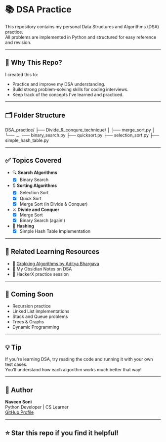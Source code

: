 # 📚 DSA Practice

This repository contains my personal Data Structures and Algorithms (DSA) practice.  
All problems are implemented in Python and structured for easy reference and revision.

---

## 🧠 Why This Repo?

I created this to:
- Practice and improve my DSA understanding.
- Build strong problem-solving skills for coding interviews.
- Keep track of the concepts I've learned and practiced.

---

## 🗂️ Folder Structure
DSA_practice/
├── Divide_&_conqure_technique/
│ ├── merge_sort.py
│ └── ...
├── binary_search.py
├── quicksort.py
├── selection_sort.py
├── simple_hash_table.py


---

## ✅ Topics Covered

- 🔍 **Search Algorithms**
  - [x] Binary Search

- 🔃 **Sorting Algorithms**
  - [x] Selection Sort
  - [x] Quick Sort
  - [x] Merge Sort (in Divide & Conquer)

- ⚔️ **Divide and Conquer**
  - [x] Merge Sort
  - [x] Binary Search (again!)

- 🧰 **Hashing**
  - [x] Simple Hash Table Implementation

---

## 🔗 Related Learning Resources

- 📘 [Grokking Algorithms by Aditya Bhargava](https://www.manning.com/books/grokking-algorithms)
- 📗 My Obsidian Notes on DSA
- 🧠 HackerX practice session

---

## 🚀 Coming Soon

- Recursion practice
- Linked List implementations
- Stack and Queue problems
- Trees & Graphs
- Dynamic Programming

---

## 💡 Tip

If you're learning DSA, try reading the code and running it with your own test cases.  
You’ll understand how each algorithm works much better that way!

---

## 🔗 Author

**Naveen Soni**  
Python Developer | CS Learner  
[GitHub Profile](https://github.com/Naveen-soni25-1)

---

## ⭐ Star this repo if you find it helpful!
